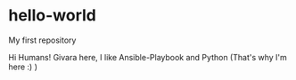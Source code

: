 # hello-world
My first repository 

Hi Humans!
Givara here, I like Ansible-Playbook and Python (That's why I'm here :) )
